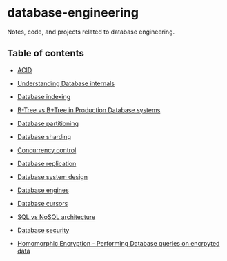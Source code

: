 # database-engineering

Notes, code, and projects related to database engineering.

## Table of contents

* [ACID]()
* [Understanding Database internals]()
* [Database indexing]()
* [B-Tree vs B+Tree in Production Database systems]()
* [Database partitioning]()
* [Database sharding]()
* [Concurrency control]()

* [Database replication]()
* [Database system design]()
* [Database engines]()
* [Database cursors]()
* [SQL vs NoSQL architecture]()
* [Database security]()
* [Homomorphic Encryption - Performing Database queries on encrpyted data]()